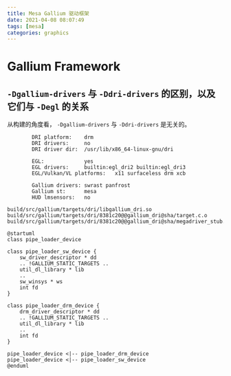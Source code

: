 ```yaml
---
title: Mesa Gallium 驱动框架
date: 2021-04-08 08:07:49
tags: [mesa]
categories: graphics
---
```


# Gallium Framework

## `-Dgallium-drivers` 与 `-Ddri-drivers` 的区别，以及它们与 `-Degl` 的关系 

从构建的角度看， `-Dgallium-drivers` 与 `-Ddri-drivers` 是无关的。

```
        DRI platform:    drm
        DRI drivers:     no
        DRI driver dir:  /usr/lib/x86_64-linux-gnu/dri
```

```
        EGL:             yes
        EGL drivers:     builtin:egl_dri2 builtin:egl_dri3
        EGL/Vulkan/VL platforms:   x11 surfaceless drm xcb
```

```
        Gallium drivers: swrast panfrost
        Gallium st:      mesa
        HUD lmsensors:   no
```

```
build/src/gallium/targets/dri/libgallium_dri.so
build/src/gallium/targets/dri/8381c20@@gallium_dri@sha/target.c.o
build/src/gallium/targets/dri/8381c20@@gallium_dri@sha/megadriver_stub.c.o
```

```plantuml
@startuml
class pipe_loader_device

class pipe_loader_sw_device {
    sw_driver_descriptor * dd
    .. !GALLIUM_STATIC_TARGETS ..
    util_dl_library * lib
    ..
    sw_winsys * ws
    int fd
}

class pipe_loader_drm_device {
    drm_driver_descriptor * dd
    .. !GALLIUM_STATIC_TARGETS ..
    util_dl_library * lib
    ..
    int fd
}

pipe_loader_device <|-- pipe_loader_drm_device
pipe_loader_device <|-- pipe_loader_sw_device
@enduml
```

